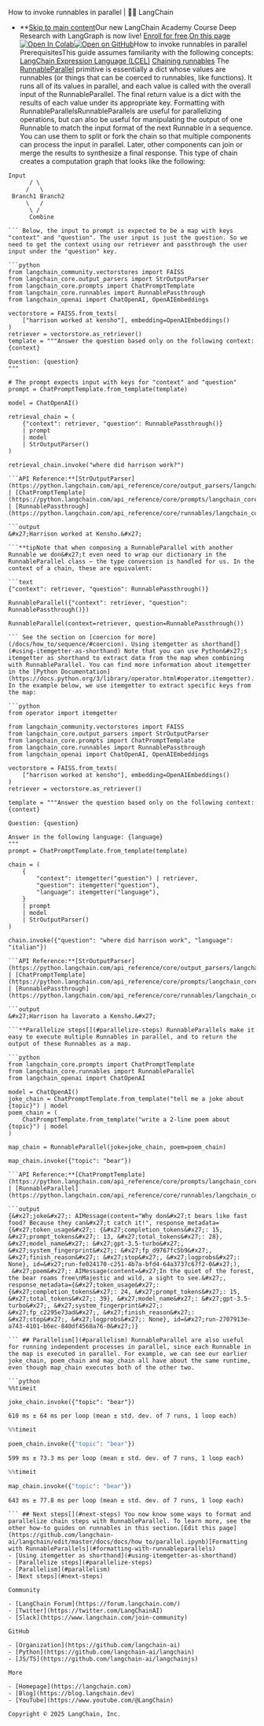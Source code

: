 How to invoke runnables in parallel | 🦜️🔗 LangChain
- **[Skip to main content](#__docusaurus_skipToContent_fallback)Our new LangChain Academy Course Deep Research with LangGraph is now live! [Enroll for free](https://academy.langchain.com/courses/deep-research-with-langgraph/?utm_medium=internal&utm_source=docs&utm_campaign=q3-2025_deep-research-course_co).[On this page![Open In Colab ](https://colab.research.google.com/assets/colab-badge.svg)](https://colab.research.google.com/github/langchain-ai/langchain/blob/master/docs/docs/how_to/parallel.ipynb)[![Open on GitHub ](https://img.shields.io/badge/Open%20on%20GitHub-grey?logo=github&logoColor=white)](https://github.com/langchain-ai/langchain/blob/master/docs/docs/how_to/parallel.ipynb)How to invoke runnables in parallel PrerequisitesThis guide assumes familiarity with the following concepts: [LangChain Expression Language (LCEL)](/docs/concepts/lcel/) [Chaining runnables](/docs/how_to/sequence/) The [RunnableParallel](https://python.langchain.com/api_reference/core/runnables/langchain_core.runnables.base.RunnableParallel.html) primitive is essentially a dict whose values are runnables (or things that can be coerced to runnables, like functions). It runs all of its values in parallel, and each value is called with the overall input of the RunnableParallel. The final return value is a dict with the results of each value under its appropriate key. Formatting with RunnableParallels[​](#formatting-with-runnableparallels) RunnableParallels are useful for parallelizing operations, but can also be useful for manipulating the output of one Runnable to match the input format of the next Runnable in a sequence. You can use them to split or fork the chain so that multiple components can process the input in parallel. Later, other components can join or merge the results to synthesize a final response. This type of chain creates a computation graph that looks like the following:

```text
Input
      / \
     /   \
 Branch1 Branch2
     \   /
      \ /
      Combine

``` Below, the input to prompt is expected to be a map with keys "context" and "question". The user input is just the question. So we need to get the context using our retriever and passthrough the user input under the "question" key.

```python
from langchain_community.vectorstores import FAISS
from langchain_core.output_parsers import StrOutputParser
from langchain_core.prompts import ChatPromptTemplate
from langchain_core.runnables import RunnablePassthrough
from langchain_openai import ChatOpenAI, OpenAIEmbeddings

vectorstore = FAISS.from_texts(
    ["harrison worked at kensho"], embedding=OpenAIEmbeddings()
)
retriever = vectorstore.as_retriever()
template = """Answer the question based only on the following context:
{context}

Question: {question}
"""

# The prompt expects input with keys for "context" and "question"
prompt = ChatPromptTemplate.from_template(template)

model = ChatOpenAI()

retrieval_chain = (
    {"context": retriever, "question": RunnablePassthrough()}
    | prompt
    | model
    | StrOutputParser()
)

retrieval_chain.invoke("where did harrison work?")

```API Reference:**[StrOutputParser](https://python.langchain.com/api_reference/core/output_parsers/langchain_core.output_parsers.string.StrOutputParser.html) | [ChatPromptTemplate](https://python.langchain.com/api_reference/core/prompts/langchain_core.prompts.chat.ChatPromptTemplate.html) | [RunnablePassthrough](https://python.langchain.com/api_reference/core/runnables/langchain_core.runnables.passthrough.RunnablePassthrough.html)

```output
&#x27;Harrison worked at Kensho.&#x27;

```**tipNote that when composing a RunnableParallel with another Runnable we don&#x27;t even need to wrap our dictionary in the RunnableParallel class — the type conversion is handled for us. In the context of a chain, these are equivalent:

```text
{"context": retriever, "question": RunnablePassthrough()}

```

```text
RunnableParallel({"context": retriever, "question": RunnablePassthrough()})

```

```text
RunnableParallel(context=retriever, question=RunnablePassthrough())

``` See the section on [coercion for more](/docs/how_to/sequence/#coercion). Using itemgetter as shorthand[​](#using-itemgetter-as-shorthand) Note that you can use Python&#x27;s itemgetter as shorthand to extract data from the map when combining with RunnableParallel. You can find more information about itemgetter in the [Python Documentation](https://docs.python.org/3/library/operator.html#operator.itemgetter). In the example below, we use itemgetter to extract specific keys from the map:

```python
from operator import itemgetter

from langchain_community.vectorstores import FAISS
from langchain_core.output_parsers import StrOutputParser
from langchain_core.prompts import ChatPromptTemplate
from langchain_core.runnables import RunnablePassthrough
from langchain_openai import ChatOpenAI, OpenAIEmbeddings

vectorstore = FAISS.from_texts(
    ["harrison worked at kensho"], embedding=OpenAIEmbeddings()
)
retriever = vectorstore.as_retriever()

template = """Answer the question based only on the following context:
{context}

Question: {question}

Answer in the following language: {language}
"""
prompt = ChatPromptTemplate.from_template(template)

chain = (
    {
        "context": itemgetter("question") | retriever,
        "question": itemgetter("question"),
        "language": itemgetter("language"),
    }
    | prompt
    | model
    | StrOutputParser()
)

chain.invoke({"question": "where did harrison work", "language": "italian"})

```API Reference:**[StrOutputParser](https://python.langchain.com/api_reference/core/output_parsers/langchain_core.output_parsers.string.StrOutputParser.html) | [ChatPromptTemplate](https://python.langchain.com/api_reference/core/prompts/langchain_core.prompts.chat.ChatPromptTemplate.html) | [RunnablePassthrough](https://python.langchain.com/api_reference/core/runnables/langchain_core.runnables.passthrough.RunnablePassthrough.html)

```output
&#x27;Harrison ha lavorato a Kensho.&#x27;

```**Parallelize steps[​](#parallelize-steps) RunnableParallels make it easy to execute multiple Runnables in parallel, and to return the output of these Runnables as a map.

```python
from langchain_core.prompts import ChatPromptTemplate
from langchain_core.runnables import RunnableParallel
from langchain_openai import ChatOpenAI

model = ChatOpenAI()
joke_chain = ChatPromptTemplate.from_template("tell me a joke about {topic}") | model
poem_chain = (
    ChatPromptTemplate.from_template("write a 2-line poem about {topic}") | model
)

map_chain = RunnableParallel(joke=joke_chain, poem=poem_chain)

map_chain.invoke({"topic": "bear"})

```API Reference:**[ChatPromptTemplate](https://python.langchain.com/api_reference/core/prompts/langchain_core.prompts.chat.ChatPromptTemplate.html) | [RunnableParallel](https://python.langchain.com/api_reference/core/runnables/langchain_core.runnables.base.RunnableParallel.html)

```output
{&#x27;joke&#x27;: AIMessage(content="Why don&#x27;t bears like fast food? Because they can&#x27;t catch it!", response_metadata={&#x27;token_usage&#x27;: {&#x27;completion_tokens&#x27;: 15, &#x27;prompt_tokens&#x27;: 13, &#x27;total_tokens&#x27;: 28}, &#x27;model_name&#x27;: &#x27;gpt-3.5-turbo&#x27;, &#x27;system_fingerprint&#x27;: &#x27;fp_d9767fc5b9&#x27;, &#x27;finish_reason&#x27;: &#x27;stop&#x27;, &#x27;logprobs&#x27;: None}, id=&#x27;run-fe024170-c251-4b7a-bfd4-64a3737c67f2-0&#x27;),
 &#x27;poem&#x27;: AIMessage(content=&#x27;In the quiet of the forest, the bear roams free\nMajestic and wild, a sight to see.&#x27;, response_metadata={&#x27;token_usage&#x27;: {&#x27;completion_tokens&#x27;: 24, &#x27;prompt_tokens&#x27;: 15, &#x27;total_tokens&#x27;: 39}, &#x27;model_name&#x27;: &#x27;gpt-3.5-turbo&#x27;, &#x27;system_fingerprint&#x27;: &#x27;fp_c2295e73ad&#x27;, &#x27;finish_reason&#x27;: &#x27;stop&#x27;, &#x27;logprobs&#x27;: None}, id=&#x27;run-2707913e-a743-4101-b6ec-840df4568a76-0&#x27;)}

``` ## Parallelism[​](#parallelism) RunnableParallel are also useful for running independent processes in parallel, since each Runnable in the map is executed in parallel. For example, we can see our earlier joke_chain, poem_chain and map_chain all have about the same runtime, even though map_chain executes both of the other two.

```python
%%timeit

joke_chain.invoke({"topic": "bear"})

```

```output
610 ms ± 64 ms per loop (mean ± std. dev. of 7 runs, 1 loop each)

```

```python
%%timeit

poem_chain.invoke({"topic": "bear"})

```

```output
599 ms ± 73.3 ms per loop (mean ± std. dev. of 7 runs, 1 loop each)

```

```python
%%timeit

map_chain.invoke({"topic": "bear"})

```

```output
643 ms ± 77.8 ms per loop (mean ± std. dev. of 7 runs, 1 loop each)

``` ## Next steps[​](#next-steps) You now know some ways to format and parallelize chain steps with RunnableParallel. To learn more, see the other how-to guides on runnables in this section.[Edit this page](https://github.com/langchain-ai/langchain/edit/master/docs/docs/how_to/parallel.ipynb)[Formatting with RunnableParallels](#formatting-with-runnableparallels)
- [Using itemgetter as shorthand](#using-itemgetter-as-shorthand)
- [Parallelize steps](#parallelize-steps)
- [Parallelism](#parallelism)
- [Next steps](#next-steps)

Community

- [LangChain Forum](https://forum.langchain.com/)
- [Twitter](https://twitter.com/LangChainAI)
- [Slack](https://www.langchain.com/join-community)

GitHub

- [Organization](https://github.com/langchain-ai)
- [Python](https://github.com/langchain-ai/langchain)
- [JS/TS](https://github.com/langchain-ai/langchainjs)

More

- [Homepage](https://langchain.com)
- [Blog](https://blog.langchain.dev)
- [YouTube](https://www.youtube.com/@LangChain)

Copyright © 2025 LangChain, Inc.